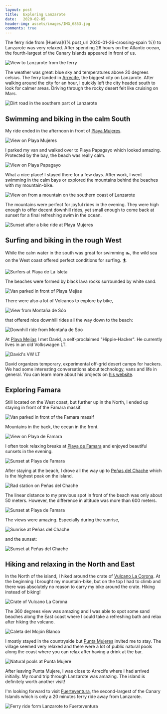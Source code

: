 ```yaml
---
layout: post
title:  Exploring Lanzarote
date:   2020-02-05
header-img: assets/images/IMG_6853.jpg
comments: true
---
```


The ferry ride from [Huelva]({% post_url 2020-01-26-crossing-spain %}) to Lanzarote was very relaxed. After spending 26 hours on the Atlantic ocean, the fourth-largest of the Canary Islands appeared in front of us.

![View to Lanzarote from the ferry](/assets/images/IMG_6844.jpg)

The weather was great: blue sky and temperatures above 20 degrees celsius. The ferry landed in [Arrecife](https://www.google.com/maps/place/Arrecife,+Las+Palmas,+Spain/), the biggest city on Lanzarote. After walking around the city for an hour, I quickly left the city headed south to look for calmer areas. Driving through the rocky desert felt like cruising on Mars.

![Dirt road in the southern part of Lanzarote](/assets/images/IMG_6849.jpg)

## Swimming and biking in the calm South

My ride ended in the afternoon in front of [Playa Mujeres](https://www.google.com/maps/place/Playa+Mujeres/).

![View on Playa Mujeres](/assets/images/IMG_6850.jpg)

I parked my van and walked over to Playa Papagayo which looked amazing. Protected by the bay, the beach was really calm.

![View on Playa Papagayo](/assets/images/IMG_6853.jpg)

What a nice place! I stayed there for a few days. After work, I went swimming in the calm bays or explored the mountains behind the beaches with my mountain-bike.

![View on from a mountain on the southern coast of Lanzarote](/assets/images/IMG_6873.jpg)

The mountains were perfect for joyful rides in the evening. They were high enough to offer decent downhill rides, yet small enough to come back at sunset for a final refreshing swim in the ocean.

![Sunset after a bike ride at Playa Mujeres](/assets/images/IMG_6879.jpg)

## Surfing and biking in the rough West

While the calm water in the south was great for swimming :swimmer:, the wild sea on the West coast offered perfect conditions for surfing. :surfer:

![Surfers at Playa de La Isleta](/assets/images/IMG_6899.jpg)

The beaches were formed by black lava rocks surrounded by white sand.

![Van parked in front of Playa Mejías](/assets/images/IMG_6908.jpg)

There were also a lot of Volcanos to explore by bike,

![View from Montaña de Sóo](/assets/images/IMG_6915.jpg)

that offered nice downhill rides all the way down to the beach:

![Downhill ride from Montaña de Sóo](/assets/images/IMG_6922.jpg)

At [Playa Mejías](https://www.google.com/maps/place/Playa+Mej%C3%ADas/) I met David, a self-proclaimed "Hippie-Hacker". He currently lives in an old Volkswagen LT.

![David's VW LT](/assets/images/IMG_6927.jpg)

David organizes temporary, experimental off-grid desert camps for hackers. We had some interesting conversations about technology, vans and life in general. You can learn more about his projects on [his website](https://totalism.org/).

## Exploring Famara

Still located on the West coast, but further up in the North, I ended up staying in front of the Famara massif.

![Van parked in front of the Famara massif](/assets/images/IMG_6930.jpg)

Mountains in the back, the ocean in the front.

![View on Playa de Famara](/assets/images/IMG_6942.jpg)

I often took relaxing breaks at [Playa de Famara](https://www.google.com/maps/place/Famara/) and enjoyed beautiful sunsets in the evening.

![Sunset at Playa de Famara](/assets/images/IMG_6944.jpg)

After staying at the beach, I drove all the way up to [Peñas del Chache](https://www.google.com/maps/place/Pe%C3%B1as+del+Chache/) which is the highest peak on the island.

![Rad station on Peñas del Chache](/assets/images/IMG_6956.jpg)

The linear distance to my previous spot in front of the beach was only about 50 meters. However, the difference in altitude was more than 600 meters.

![Sunset at Playa de Famara](/assets/images/IMG_6972.jpg)

The views were amazing. Especially during the sunrise,

![Sunrise at Peñas del Chache](/assets/images/IMG_6992.jpg)

and the sunset:

![Sunset at Peñas del Chache](/assets/images/IMG_6959.jpg)

## Hiking and relaxing in the North and East

In the North of the island, I hiked around the crate of [Vulcano La Corona](https://www.google.com/maps/place/Vulcano+La+Corona/). At the beginning I brought my mountain-bike, but on the top I had to climb and there was absolutely no reason to carry my bike around the crate. Hiking instead of biking!

![Crate of Vulcano La Corona](/assets/images/IMG_6996.jpg)

The 360 degrees view was amazing and I was able to spot some sand beaches along the East coast where I could take a refreshing bath and relax after hiking the volcano.

![Caleta del Mojón Blanco](/assets/images/IMG_7005.jpg)

I mostly stayed in the countryside but [Punta Mujeres](https://www.google.com/maps/place/35542+Punta+Mujeres,+Las+Palmas,+Spain/) invited me to stay. The village seemed very relaxed and there were a lot of public natural pools along the coast where you can relax after having a drink at the bar.

![Natural pools at Punta Mujere](/assets/images/IMG_7011.jpg)

After leaving Punta Mujere, I was close to Arrecife where I had arrived initially. My round trip through Lanzarote was amazing. The island is definitely worth another visit!

I'm looking forward to visit [Fuerteventura](https://www.google.com/maps/place/Fuerteventura/), the second-largest of the Canary Islands which is only a 20 minutes ferry ride away from Lanzarote.

![Ferry ride form Lanzarote to Fuerteventura](/assets/images/IMG_7026.jpg)
